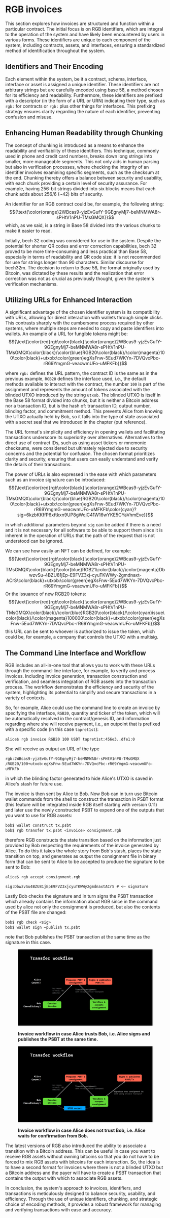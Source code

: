 # RGB invoices

This section explores how invoices are structured and function within a particular contract. The initial focus is on RGB identifiers, which are integral to the operation of the system and have likely been encountered by users in various forms. These identifiers are unique to each component of the system, including contracts, assets, and interfaces, ensuring a standardized method of identification throughout the system.

## Identifiers and Their Encoding

Each element within the system, be it a contract, schema, interface, interface or asset is assigned a unique identifier. These identifiers are not arbitrary strings but are carefully encoded using base 58, a method chosen for its efficiency and readability. Furthermore, these identifiers are prefixed with a descriptor (in the form of a URL or URN) indicating their type, such as `rgb:` for contracts or `rgb:` plus other things for interfaces. This prefixing strategy ensures clarity regarding the nature of each identifier, preventing confusion and misuse.

## Enhancing Human Readability through Chunking

The concept of chunking is introduced as a means to enhance the readability and verifiability of these identifiers. This technique, commonly used in phone and credit card numbers, breaks down long strings into smaller, more manageable segments. This not only aids in human parsing but also in verification processes, where checking the integrity of an identifier involves examining specific segments, such as the checksum at the end. Chunking thereby offers a balance between security and usability, with each chunk providing a certain level of security assurance. For example, having 256-bit strings divided into six blocks means that each chunk adds about 256/6 (~42) bits of security.

An identifier for an RGB contract could be, for example, the following string:
$${\text{\color{orange}2WBcas9-yjzEvGufY-9GEgnyMj7-beMNMWA8r-sPHtV1nPU-TMsGMQX}}$$
which, as we said, is a string in Base 58 divided into the various chunks to make it easier to read.

Initially, bech 32 coding was considered for use in the system. Despite the potential for shorter QR codes and error correction capabilities, bech 32 proved to be more time-consuming and less practical than Base 58, especially in terms of readability and QR code size: it is not recommended for use for strings longer than 90 characters. Similar discourse for bech32m. The decision to return to Base 58, the format originally used by Bitcoin, was dictated by these results and the realization that error correction was not as crucial as previously thought, given the system's verification mechanisms.

## Utilizing URLs for Enhanced Interaction

A significant advantage of the chosen identifier system is its compatibility with URLs, allowing for direct interaction with wallets through simple clicks. This contrasts sharply with the cumbersome process required by other systems, where multiple steps are needed to copy and paste identifiers into wallets. An example of a URL for fungible tokens might be:
$${\text{\color{red}rgb\color{black}:\color{orange}2WBcas9-yjzEvGufY-9GEgnyMj7-beMNMWA8r-sPHtV1nPU-TMsGMQX\color{black}/\color{blue}RGB20\color{black}/\color{magenta}100\color{black}+utxob:\color{green}egXsFnw-5Eud7WKYn-7DVQvcPbc-rR69YmgmG-veacwmUFo-uMFKFb}}$$

where `rgb:` defines the URL pattern, the contract ID is the same as in the previous example, `RGB20` defines the interface used, i.e., the default methods available to interact with the contract, the number `100` is part of the assignment and represents the amount of tokens associated with the blinded UTXO introduced by the string `utxob`. The blinded UTXO is itself in the Base 58 format divided into chunks, but it is neither a Bitcoin address nor a transaction ID, but is the hash of: transaction ID, output number, blinding factor, and commitment method. This prevents Alice from knowing the UTXO actually held by Bob, so it falls into the type of state associated with a secret seal that we introduced in the chapter (put reference).

The URL format's simplicity and efficiency in opening wallets and facilitating transactions underscore its superiority over alternatives.
Alternatives to the direct use of contract IDs, such as using asset tickers or mnemonic checksums, were considered but ultimately rejected due to security concerns and the potential for confusion. The chosen format prioritizes clarity and security, ensuring that users can easily understand and verify the details of their transactions.

The power of URLs is also expressed in the ease with which parameters such as an invoice signature can be introduced:
$${\text{\color{red}rgb\color{black}:\color{orange}2WBcas9-yjzEvGufY-9GEgnyMj7-beMNMWA8r-sPHtV1nPU-TMsGMQX\color{black}/\color{blue}RGB20\color{black}/\color{magenta}100\color{black}+utxob:\color{green}egXsFnw-5Eud7WKYn-7DVQvcPbc-rR69YmgmG-veacwmUFo-uMFKFb\color{cyan}?sig=6kzbKKffP6xftkxn9UP8gWqiC41W16wYKE5CYaVhmEve}}$$

in which additional parameters beyond `sig` can be added if there is a need and it is not necessary for all software to be able to support them since it is inherent in the operation of URLs that the path of the request that is not understood can be ignored.

We can see how easily an NFT can be defined, for example:
$${\text{\color{red}rgb\color{black}:\color{orange}2WBcas9-yjzEvGufY-9GEgnyMj7-beMNMWA8r-sPHtV1nPU-TMsGMQX\color{black}/\color{blue}RGB21\color{black}/\color{magenta}DbwzvSu-4BZU81jEp-E9FVZ3xj-cyuTKWWy-2gmdnaxt-ACrS\color{black}+utxob:\color{green}egXsFnw-5Eud7WKYn-7DVQvcPbc-rR69YmgmG-veacwmUFo-uMFKFb}}$$
Or the issuance of new RGB20 tokens:
$${\text{\color{red}rgb\color{black}:\color{orange}2WBcas9-yjzEvGufY-9GEgnyMj7-beMNMWA8r-sPHtV1nPU-TMsGMQX\color{black}/\color{blue}RGB20\color{black}/\color{cyan}issue\color{black}/\color{magenta}100000\color{black}+utxob:\color{green}egXsFnw-5Eud7WKYn-7DVQvcPbc-rR69YmgmG-veacwmUFo-uMFKFb}}$$
this URL can be sent to whoever is authorized to issue the token, which could be, for example, a company that controls the UTXO with a multisig.

## The Command Line Interface and Workflow

RGB includes an all-in-one tool that allows you to work with these URLs through the command-line interface, for example, to verify and process invoices. Including invoice generation, transaction construction and verification, and seamless integration of RGB assets into the transaction process. The workflow demonstrates the efficiency and security of the system, highlighting its potential to simplify and secure transactions in a variety of contexts.

So, for example, Alice could use the command line to create an invoice by specifying the interface, `RGB20`, quantity and ticker of the token, which will be automatically resolved in the contract/genesis ID, and information regarding where she will receive payment, i.e., an outpoint that is prefixed with a specific code (in this case `tapret1st`):
```shell
alice$ rgb invoice RGB20 100 USDT tapret1st:456e3..dfe1:0
```
She will receive as output an URL of the type
```shell
rgb:2WBcas9-yjzEvGufY-9GEgnyMj7-beMNMWA8r-sPHtV1nPU-TMsGMQX
/RGB20/100+utxob:egXsFnw-5Eud7WKYn-7DVQvcPbc-rR69YmgmG-veacwmUFo-uMFKFb
```
in which the blinding factor generated to hide Alice's UTXO is saved in Alice's stash for future use.

The invoice is then sent by Alice to Bob. Now Bob can in turn use Bitcoin wallet commands from the shell to construct the transaction in PSBT format (this feature will be integrated inside RGB itself starting with version 0.11) and later use the newly constructed PSBT to expend one of the outputs that you want to use for RGB assets:
```shell
bob$ wallet construct tx.psbt
bob$ rgb transfer tx.psbt <invoice> consignment.rgb
```
therefore RGB constructs the state transition based on the information just provided by Bob respecting the requirements of the invoice generated by Alice. To do this it takes the whole story from Bob's stash, places the state transition on top, and generates as output the consignment file in binary form that can be sent to Alice to be accepted to produce the signature to be sent to Bob:
```shell
alice$ rgb accept consignment.rgb
```
```shell
sig:DbwzvSu4BZU81jEpE9FVZ3xjcyuTKWWy2gmdnaxtACrS # <— signature
```

Lastly Bob checks the signature and in turn signs the PSBT transaction which already contains the information about RGB since in the command used by alice not only the consignment is produced, but also the contents of the PSBT file are changed:
```shell
bob$ rgb check <sig>
bob$ wallet sign —publish tx.psbt
```
note that Bob publishes the PSBT transaction at the same time as the signature in this case.

<figure>
    <img src="../.gitbook/assets/invoice_workflow_0.png" alt="Invoice workflow in case Alice trusts Bob.">
    <figcaption>
        <p>
            <strong>
                Invoice workflow in case Alice trusts Bob, i.e. Alice signs and publishes the PSBT at the same time.
            </strong>
        </p>
    </figcaption>
</figure>

<figure>
    <img src="../.gitbook/assets/invoice_workflow_1.png" alt="Invoice workflow in case Alice does not trust Bob.">
    <figcaption>
        <p>
            <strong>
                Invoice workflow in case Alice does not trust Bob, i.e. Alice waits for confirmation from Bob.
            </strong>
        </p>
    </figcaption>
</figure>

The latest versions of RGB also introduced the ability to associate a transition with a Bitcoin address. This can be useful in case you want to receive RGB assets without owning bitcoins so that you do not have to be forced to mix RGB assets with bitcoins for each interaction. So, the idea is to have a second format for invoices where there is not a blinded UTXO but a Bitcoin address and the payer will have to create a PSBT transaction that contains the output with which to associate RGB assets.

In conclusion, the system's approach to invoices, identifiers, and transactions is meticulously designed to balance security, usability, and efficiency. Through the use of unique identifiers, chunking, and strategic choice of encoding methods, it provides a robust framework for managing and verifying transactions with ease and accuracy.
